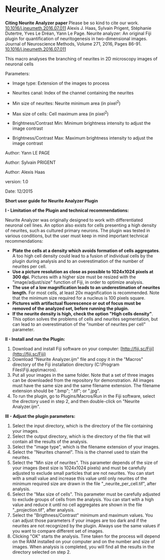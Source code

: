# Neurite_Analyzer

**Citing Neurite Analyzer paper**
Please be so kind to cite our work.
[10.1016/j.jneumeth.2016.07.011](10.1016/j.jneumeth.2016.07.011)
Alexis J. Haas, Sylvain Prigent, Stéphanie Dutertre, Yves Le Dréan, Yann Le Page. Neurite analyzer: An original Fiji plugin for quantification of neuritogenesis in two-dimensional images. Journal of Neuroscience Methods, Volume 271, 2016, Pages 86-91. [10.1016/j.jneumeth.2016.07.011](10.1016/j.jneumeth.2016.07.011)

This macro analyses the branching of neurites in 2D microscopy images of neuronal cells

Parameters:

- Image type: Extension of the images to process

- Neurites canal: Index of the channel containing the neurites

- Min size of neurites: Neurite minimum area (in pixel<sup>2</sup>)

- Max size of cells: Cell maximum area (in pixel<sup>2</sup>)

- Brightness/Contrast Min: Minimum brightness intensity to adjust the image contrast

- Brightness/Contrast Max: Maximum brightness intensity to adjust the image contrast

Author: Yann LE PAGE

Author: Sylvain PRIGENT

Author: Alexis Haas

version: 1.0

Date: 12/2015
  
**Short user guide for Neurite Analyzer Plugin**

**I - Limitation of the Plugin and technical recommendations:**

Neurite Analyzer was originally designed to work with differentiated neuronal cell lines. An option also exists for cells presenting a high density of neurites, such as cultured primary neurons. The plugin was tested in various conditions, but the user must keep in mind important technical recommendations:

- **Plate the cells at a density which avoids formation of cells aggregates**. A too high cell density could lead to a fusion of individual cells by the plugin during analysis and to an overestimation of the number of neurites per cell.
- **Use a picture resolution as close as possible to 1024x1024 pixels at 300 dpi.** Pictures with a higher size must be resized with the &quot;image/adjust/size&quot; function of Fiji, in order to optimize analysis.
- **The use of a low magnification leads to an underestimation of neurites length.** For most cells, at least 20x magnification is recommended. Note that the minimum size required for a nucleus is 100 pixels square.
- **Pictures with artifactual fluorescence or out of focus must be removed of the analyzed set, before running the plugin.**
- **If the neurite density is high, check the option &quot;High cells density&quot;**. This option solves the problems of cells and neurites segmentation, but can lead to an overestimation of the &quot;number of neurites per cell&quot; parameter.

**II - Install and run the Plugin:**

1. Download and install Fiji software on your computer: [http://fiji.sc/Fiji](http://fiji.sc/Fiji)
2. Download &quot;Neurite Analyzer.ijm&quot; file and copy it in the &quot;Macros&quot; directory of the Fiji installation directory (C:\Program Files\Fiji.app\macros).
3. Put all your images in the same folder. Note that a set of three images can be downloaded from the repository for demonstration. All images must have the same size and the same filename extension. The filename extension should be &quot;.bmp&quot;; &quot;.tif&quot;; or &quot;.jpg&quot;.
4. To run the plugin, go to Plugins/Macros/Run in the Fiji software, select the directory used in step 2, and then double-click on &quot;Neurite Analyzer.ijm&quot;.

**III - Adjust the plugin parameters:**

1. Select the input directory, which is the directory of the file containing your images.
2. Select the output directory, which is the directory of the file that will contain all the results of the analysis.
3. Select the &quot;image type&quot;, which is the filename extension of your images.
4. Select the &quot;Neurites channel&quot;. This is the channel used to stain the neurites.
5. Select the &quot;Min size of neurites&quot;. This parameter depends of the size of your images (best size is 1024x1024 pixels) and must be carefully adjusted to exclude small particles that are not neurites. You can start with a small value and increase this value until only neurites of the minimum required size are drawn in the file &quot;\_neurite\_per\_cell.tif&quot;, after analysis.
6. Select the &quot;Max size of cells&quot;. This parameter must be carefully adjusted to exclude groups of cells from the analysis. You can start with a high value and reduce it until no cell aggregates are shown in the file &quot;\_projection.tif&quot;, after analysis.
7. Select the &quot;Brigthness/Contrast&quot; minimum and maximum values. You can adjust those parameters if your images are too dark and if the neurites are not recognized by the plugin. Always use the same values if you want to compare different set of images.
8. Clicking &quot;OK&quot; starts the analysis. Time taken for the process will depend on the RAM installed on your computer and on the number and size of images. When analysis is completed, you will find all the results in the directory selected on step 2.

